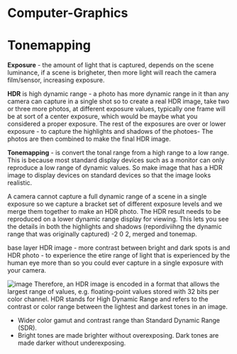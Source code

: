 # Computer-Graphics


# Tonemapping

**Exposure** - the amount of light that is captured, depends on the scene luminance, if a scene is brigheter, then more light will reach the camera film/sensor, increasing exposure.

**HDR** is high dynamic range - a photo has more dynamic range in it than any camera can capture in a single shot so to create a real HDR image, take two or three more photos, at different exposure values, typically one frame will be at sort of a center exposure, which would be maybe what you considered a proper exposure. The rest of the exposures are over or lower exposure - to capture the highlights and shadows of the photoes- The photos are then combined to make the final HDR image.

**Tonemapping** -  is convert the tonal range from a high range to a low range. This is because most standard display devices such as a monitor can only reproduce a low range of dynamic values. So make image that has a HDR image to display devices on standard devices so that the image looks realistic.

A camera cannot capture a full dynamic range of a scene in a single exposure so we capture a bracket set of different exposure levels and we merge them together to make an HDR photo.
The HDR result needs to be reproduced on a lower dynamic range display for viewing. This lets you see the details in both the highlights and shadows (repordiviihng the dynamic range that was originally captured) -2 0 2, merged and tonemap.

base layer HDR image - more contrast between bright and dark spots is and HDR photo - to experience the etire range of light that is experienced by the human eye more than so you could ever capture in a single exposure with your camera.

![image](https://user-images.githubusercontent.com/48233453/151075573-bc1bd445-6516-494f-8d2d-7580b3c677b6.png)
Therefore, an HDR image is encoded in a format that allows the largest range of values, e.g. floating-point values stored with 32 bits per color channel.
HDR stands for High Dynamic Range and refers to the contrast or color range between the lightest and darkest tones in an image.
- Wider color gamut and contrast range than Standard Dynamic Range (SDR).
- Bright tones are made brighter without overexposing. Dark tones are made darker without underexposing.
